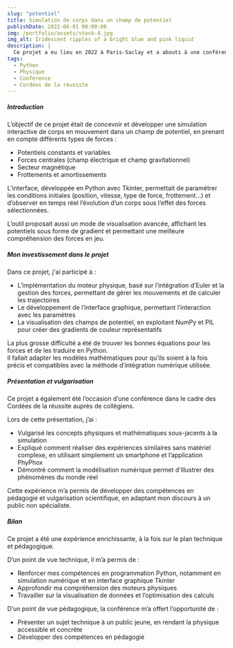 ```yaml
---
slug: "potentiel"
title: Simulation de corps dans un champ de potentiel
publishDate: 2022-06-01 00:00:00
img: /portfolio/assets/stock-4.jpg
img_alt: Iridescent ripples of a bright blue and pink liquid
description: |
  Ce projet a eu lieu en 2022 à Paris-Saclay et a abouti à une conférence de vulgarisation, au collège René Bassin à Chanteloup-les-Vignes, dans le cadre des Cordées de la réussite.
tags:
  - Python
  - Physique
  - Conférence
  - Cordées de la réussite
---
```


##### Introduction
L’objectif de ce projet était de concevoir et développer une simulation interactive de corps en mouvement dans un champ de potentiel, en prenant en compte différents types de forces :  
- Potentiels constants et variables  
- Forces centrales (champ électrique et champ gravitationnel)  
- Secteur magnétique  
- Frottements et amortissements  

L’interface, développée en Python avec Tkinter, permettait de paramétrer les conditions initiales (position, vitesse, type de force, frottement...) et d’observer en temps réel l’évolution d’un corps sous l’effet des forces sélectionnées.  

L’outil proposait aussi un mode de visualisation avancée, affichant les potentiels sous forme de gradient et permettant une meilleure compréhension des forces en jeu.  

##### Mon investissement dans le projet
Dans ce projet, j'ai participé à :  
- L’implémentation du moteur physique, basé sur l’intégration d’Euler et la gestion des forces, permettant de gérer les mouvements et de calculer les trajectoires
- Le développement de l’interface graphique, permettant l’interaction avec les paramètres  
- La visualisation des champs de potentiel, en exploitant NumPy et PIL pour créer des gradients de couleur représentatifs  

La plus grosse difficulté a été de trouver les bonnes équations pour les forces et de les traduire en Python.  
Il fallait adapter les modèles mathématiques pour qu’ils soient à la fois précis et compatibles avec la méthode d’intégration numérique utilisée.

##### Présentation et vulgarisation
Ce projet a également été l’occasion d’une conférence dans le cadre des Cordées de la réussite auprès de collégiens.  

Lors de cette présentation, j’ai :  
- Vulgarisé les concepts physiques et mathématiques sous-jacents à la simulation  
- Expliqué comment réaliser des expériences similaires sans matériel complexe, en utilisant simplement un smartphone et l’application PhyPhox  
- Démontré comment la modélisation numérique permet d’illustrer des phénomènes du monde réel  

Cette expérience m’a permis de développer des compétences en pédagogie et vulgarisation scientifique, en adaptant mon discours à un public non spécialiste.  

##### Bilan
Ce projet a été une expérience enrichissante, à la fois sur le plan technique et pédagogique.  

D’un point de vue technique, il m’a permis de :  
- Renforcer mes compétences en programmation Python, notamment en simulation numérique et en interface graphique Tkinter
- Approfondir ma compréhension des moteurs physiques
- Travailler sur la visualisation de données et l’optimisation des calculs  

D’un point de vue pédagogique, la conférence m’a offert l’opportunité de :  
- Présenter un sujet technique à un public jeune, en rendant la physique accessible et concrète  
- Développer des compétences en pédagogie  
